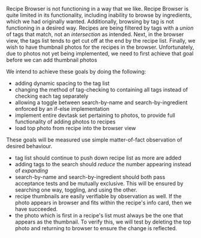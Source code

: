 Recipe Browser is not functioning in a way that we like. Recipe Browser is quite limited in its functionality, including inability to browse by ingredients, which we had originally wanted. Additionally, browsing by tag is not functioning in a desired way. Recipes are being filtered by tags with a *union* of tags that match, not an *intersection* as intended. Next, in the browser view, the tags list tends to get cut off at the end by the recipe list. Finally, we wish to have thumbnail photos for the recipes in the browser. Unfortunately, due to photos not yet being implemented, we need to first achieve that goal before we can add thumbnail photos

We intend to achieve these goals by doing the following:
- adding dynamic spacing to the tag list
- changing the method of tag-checking to containing all tags instead of checking each tag separately
- allowing a toggle between search-by-name and search-by-ingredient enforced by an if-else implementation
- implement entire devtask set pertaining to photos, to provide full functionality of adding photos to recipes
- load top photo from recipe into the browser view

These goals will be measured use simple matter-of-fact observation of desired behaviour.
- tag list should continue to push down recipe list as more are added
- adding tags to the search should *reduce* the number appearing instead of *expanding*
- search-by-name and search-by-ingredient should both pass acceptance tests and be mutually exclusive. This will be ensured by searching one way, toggling, and using the other.
- recipe thumbnails are easily verifiable by observation as well. If the photo appears in browser and fits within the recipe's info card, then we have succeeded.
- the photo which is first in a recipe's list must always be the one that appears as the thumbnail. To verify this, we will test by deleting the top photo and returning to browser to ensure the change is reflected.
